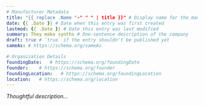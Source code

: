 ```yaml
---
# Manufacturer Metadata
title: "{{ replace .Name "-" " " | title }}" # Display name for the manufacturer
date: {{ .Date }} # Date when this entry was first created
lastmod: {{ .Date }} # Date this entry was last modified
summary: They make synths # One-sentence description of the company
draft: true # `true` if the entry shouldn't be published yet
sameAs: # https://schema.org/sameAs

# Organization Details
foundingDate:   # https://schema.org/foundingDate
founder:    # https://schema.org/founder
foundingLocation:   # https://schema.org/foundingLocation
location:   # https://schema.org/location
---
```


_Thoughtful description..._

